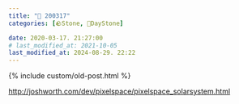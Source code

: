 ```yaml
---
title: "🌱 200317"
categories: [🪨Stone, 🌱DayStone]

date: 2020-03-17. 21:27:00
# last_modified_at: 2021-10-05
last_modified_at: 2024-08-29. 22:22
---
```


{% include custom/old-post.html %}

<http://joshworth.com/dev/pixelspace/pixelspace_solarsystem.html>  
